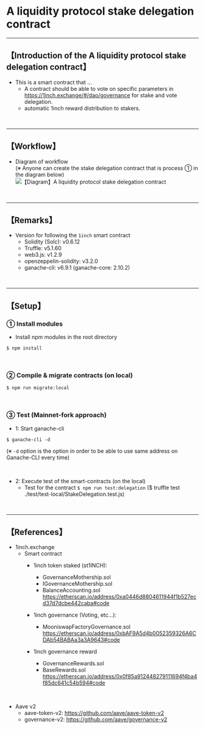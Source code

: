 # A liquidity protocol stake delegation contract

***
## 【Introduction of the A liquidity protocol stake delegation contract】
- This is a smart contract that ...
  - A contract should be able to vote on specific parameters in https://1inch.exchange/#/dao/governance for stake and vote delegation.
  - automatic 1inch reward distribution to stakers.

&nbsp;

***

## 【Workflow】
- Diagram of workflow  
  (※ Anyone can create the stake delegation contract that is process ① in the diagram below)
![【Diagram】A liquidity protocol stake delegation contract](https://user-images.githubusercontent.com/19357502/109258799-50924200-783e-11eb-92e5-e571be5bc90b.jpg)


&nbsp;

***

## 【Remarks】
- Version for following the `1inch` smart contract
  - Solidity (Solc): v0.6.12
  - Truffle: v5.1.60
  - web3.js: v1.2.9
  - openzeppelin-solidity: v3.2.0
  - ganache-cli: v6.9.1 (ganache-core: 2.10.2)


&nbsp;

***

## 【Setup】
### ① Install modules
- Install npm modules in the root directory
```
$ npm install
```

<br>

### ② Compile & migrate contracts (on local)
```
$ npm run migrate:local
```

<br>

### ③ Test (Mainnet-fork approach)
- 1: Start ganache-cli
```
$ ganache-cli -d
```
(※ `-d` option is the option in order to be able to use same address on Ganache-CLI every time)

<br>

- 2: Execute test of the smart-contracts (on the local)
  - Test for the contract
    `$ npm run test:delegation`
    ($ truffle test ./test/test-local/StakeDelegation.test.js)

<br>


***

## 【References】
- 1inch.exchange
  - Smart contract  
    - 1inch token staked (st1INCH):  
      - GovernanceMothership.sol  
      - IGovernanceMothership.sol  
      - BalanceAccounting.sol   
        https://etherscan.io/address/0xa0446d8804611944f1b527ecd37d7dcbe442caba#code

    - 1inch governance (Voting, etc...):
      - MooniswapFactoryGovernance.sol   
        https://etherscan.io/address/0xbAF9A5d4b0052359326A6CDAb54BABAa3a3A9643#code

    - 1inch governance reward  
      - GovernanceRewards.sol  
      - BaseRewards.sol   
        https://etherscan.io/address/0x0f85a912448279111694f4ba4f85dc641c54b594#code

<br>

- Aave v2 
  - aave-token-v2: https://github.com/aave/aave-token-v2
  - governance-v2: https://github.com/aave/governance-v2

